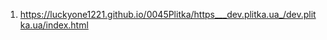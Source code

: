 <!-- https://github.com/luckyone1221/0045Plitka -->
1. <https://luckyone1221.github.io/0045Plitka/https___dev.plitka.ua_/dev.plitka.ua/index.html>